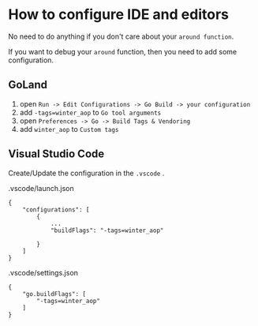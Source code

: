 # How to configure IDE and editors

No need to do anything if you don't care about your `around function`.

If you want to debug your `around` function, then you need to add some configuration.

## GoLand

1. open `Run -> Edit Configurations -> Go Build -> your configuration`
2. add `-tags=winter_aop` to `Go tool arguments`
3. open `Preferences -> Go -> Build Tags & Vendoring` 
4. add `winter_aop` to `Custom tags`

## Visual Studio Code

Create/Update the configuration in the `.vscode` .

.vscode/launch.json

```
{
    "configurations": [
        {
            ...
            "buildFlags": "-tags=winter_aop"

        }
    ]
}
```

.vscode/settings.json

```
{
    "go.buildFlags": [
        "-tags=winter_aop"
    ]
}
```
